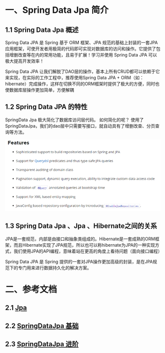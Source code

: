 <!--title: Spring Data Jpa
description: Spring Data JPA 是 Spring 基于 ORM 框架、JPA 规范的基础上封装的一套JPA应用框架，可使开发者用极简的代码即可实现对数据库的访问和操作。它提供了包括增删改查等在内的常用功能，且易于扩展！学习并使用 Spring Data JPA 可以极大提高开发效率！
type: 笔记
firstPicture: /img/1.png
status: 1
priority: 6
=top234=-->



# 一、Spring Data Jpa 简介

## 1.1 Spring Data Jpa 概述

Spring Data JPA 是 Spring 基于 ORM 框架、JPA 规范的基础上封装的一套JPA应用框架，可使开发者用极简的代码即可实现对数据库的访问和操作。它提供了包括增删改查等在内的常用功能，且易于扩展！学习并使用 Spring Data JPA 可以极大提高开发效率！

Spring Data JPA 让我们解脱了DAO层的操作，基本上所有CRUD都可以依赖于它来实现，在实际的工作工程中，推荐使用Spring Data JPA + ORM（如：hibernate）完成操作，这样在切换不同的ORM框架时提供了极大的方便，同时也使数据库层操作更加简单，方便解耦

## 1.2 Spring Data JPA 的特性

SpringData Jpa 极大简化了数据库访问层代码。 如何简化的呢？ 使用了SpringDataJpa，我们的dao层中只需要写接口，就自动具有了增删改查、分页查询等方法。

![1618415677243](pic/1618415677243.png)

## 1.3 Spring Data Jpa 、Jpa 、Hibernate之间的关系

JPA是一套规范，内部是由接口和抽象类组成的。Hibernate是一套成熟的ORM框架，而且Hibernate实现了JPA规范，所以也可以称hibernate为JPA的一种实现方式，我们使用JPA的API编程，意味着站在更高的角度上看待问题（面向接口编程）

Spring Data JPA 是 Spring 提供的一套对JPA操作更加高级的封装，是在JPA规范下的专门用来进行数据持久化的解决方案。



# 二、参考文档

## 2.1 [Jpa](/pdf/SpringDataJpa/SpringDataJPA-1.pdf)

## 2.2 [SpringDataJpa 基础](/pdf/SpringDataJpa/SpringDataJPA-2.pdf)

## 2.3 [SpringDataJpa 进阶](/pdf/SpringDataJpa/SpringDataJPA-3.pdf)